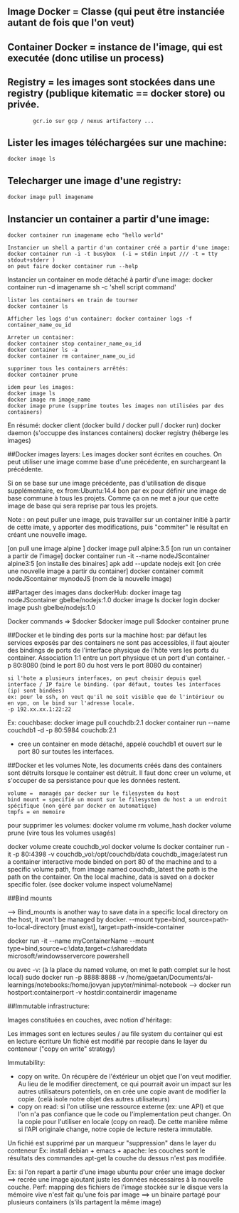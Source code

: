 ## Image Docker = Classe (qui peut être instanciée autant de fois que l'on veut)
## Container Docker = instance de l'image, qui est executée (donc utilise un process)
## Registry = les images sont stockées dans une registry (publique kitematic == docker store) ou privée.
            gcr.io sur gcp / nexus artifactory ...


## Lister les images téléchargées sur une machine:
    docker image ls

## Telecharger une image d'une registry:
    docker image pull imagename

## Instancier un container a partir d'une image:
    docker container run imagename echo "hello world"

    Instancier un shell a partir d'un container créé a partir d'une image:
    docker container run -i -t busybox  (-i = stdin input /// -t = tty stdout+stderr )
    on peut faire docker container run --help

Instancier un container en mode détaché à partir d'une image:
    docker container run -d  imagename sh -c 'shell script command'

    lister les containers en train de tourner
    docker container ls

    Afficher les logs d'un container: docker container logs -f container_name_ou_id

    Arreter un container:
    docker container stop container_name_ou_id
    docker container ls -a
    docker container rm container_name_ou_id

    supprimer tous les containers arrêtés:
    docker container prune

    idem pour les images:
    docker image ls
    docker image rm image_name
    docker image prune (supprime toutes les images non utilisées par des containers)

En résumé:
  docker client (docker build / docker pull / docker run)
  docker daemon (s'occuppe des instances containers)
  docker registry (héberge les images)

##Docker images layers:
  Les images docker sont écrites en couches.
  On peut utiliser une image comme base d'une précédente, en surchargeant la précédente.

  Si on se base sur une image précédente, pas d'utilisation de disque supplémentaire, ex from:Ubuntu:14.4
  bon par ex pour définir une image de base commune à tous les projets. Comme ça on ne met a jour que cette image de base qui sera reprise par tous les projets.


Note : on peut puller une image, puis travailler sur un container initié à partir de cette imate, y apporter des modifications, puis "commiter" le résultat en créant une nouvelle image.

[on pull une image alpine ]   docker image pull alpine:3.5
[on run un container a partir de l'image]   docker container run -it --name nodeJScontainer alpine3:5
[on installe des binaires]    apk add --update nodejs
                              exit
[on crée une nouvelle image a partir du container]    docker container commit nodeJScontainer mynodeJS (nom de la nouvelle image)

##Partager des images dans dockerHub:
  docker image tag nodeJScontainer  gbelbe/nodejs:1.0
  docker image ls
  docker login
  docker image push gbelbe/nodejs:1.0

Docker commands =>
    $docker <object> <command>
    $docker image pull
    $docker container prune

##Docker et le binding des ports sur la machine host:
    par défaut les services exposés par des containers ne sont pas accessibles, il faut ajouter des bindings de ports de l'interface physique de l'hôte vers les ports du container.
    Association 1:1 entre un port physique et un port d'un container.
    -p 80:8080 (bind le port 80 du host vers le port 8080 du container)

    si l'hote a plusieurs interfaces, on peut choisir depuis quel interface / IP faire le binding. (par défaut, toutes les interfaces (ip) sont bindées)
    ex: pour le ssh, on veut qu'il ne soit visible que de l'intérieur ou en vpn, on le bind sur l'adresse locale.
    -p 192.xx.xx.1:22:22

Ex: couchbase:
docker image pull couchdb:2.1
docker container run --name couchdb1 -d -p 80:5984 couchdb:2.1
- cree un container en mode détaché, appelé couchdb1 et ouvert sur le port 80 sur toutes les interfaces.

##Docker et les volumes
    Note, les documents créés dans des containers sont détruits lorsque le container est détruit.
    Il faut donc creer un volume, et s'occuper de sa persistance pour que les données restent.

    volume =  managés par docker sur le filesystem du host
    bind mount = specifié un mount sur le filesystem du host a un endroit spécifique (non géré par docker en automatique)
    tmpfs = en memoire

pour supprimer les volumes: docker volume rm volume_hash
docker volume prune (vire tous les volumes usagés)

docker volume create couchdb_vol
docker volume ls
docker container run -it -p 80:4398 -v couchdb_vol:/opt/couchdb/data couchdb_image:latest
    run a container interactive mode binded on port 80 of the machine and to a specific volume path, from image named couchdb_latest
    the path is the path on the container. On the local machine, data is saved on a docker specific foler. (see docker volume inspect volumeName)

##Bind mounts

--> Bind_mounts is another way to save data in a specific local directory on the host, it won't be managed by docker.
--mount type=bind, source=path-to-local-directory [must exist], target=path-inside-container

docker run -it --name myContainerName --mount type=bind,source=c:\data,target=c:\shareddata microsoft/windowsservercore powershell

ou avec -v: (à la place du named volume, on met le path complet sur le host local)
sudo docker run -p 8888:8888 -v /home/gaetan/Documents/ai-learnings/notebooks:/home/jovyan jupyter/minimal-notebook
--> docker run hostport:containerport -v hostdir:containerdir imagename

##Immutable infrastructure:

Images constituées en couches, avec notion d'héritage:

Les immages sont en lectures seules / au file system du container qui est en lecture écriture
Un fichié est modifié par recopie dans le layer du conteneur ("copy on write" strategy)
  
Immutability: 

- copy on write. On récupère de l'éxtérieur un objet que l'on veut modifier. Au lieu de le modifier directement, ce qui pourrait avoir un impact sur les autres utilisateurs potentiels, on en crée une copie avant de modifier la copie. (celà isole notre objet des autres utilisateurs)
- copy on read: si l'on utilise une ressource externe (ex: une API) et que l'on n'a pas confiance que le code ou l'implementation peut changer. On la copie pour l'utiliser en locale (copy on read). De cette manière même si l'API originale change, notre copie de lecture restera immutable.
  


Un fichié est supprimé par un marqueur "suppression" dans le layer du conteneur
Ex: install debian + emacs + apache: les couches sont le résultats des commandes apt-get
    la couche du dessus n'est pas modifiée. 

Ex: si l'on repart a partir d'une image ubuntu pour créer une image docker ==> recrée une image ajoutant juste les données nécessaires à la nouvelle couche.
Perf: mapping des fichiers de l'image stockée sur le disque vers la mémoire vive n'est fait qu'une fois par image ==> un binaire partagé pour plusieurs containers (s'ils partagent la même image)



